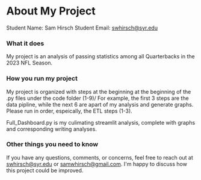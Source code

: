 # About My Project

Student Name:  Sam Hirsch
Student Email:  swhirsch@syr.edu

### What it does

My project is an analysis of passing statistics among all Quarterbacks in the 2023 NFL Season.


### How you run my project

My project is  organized with steps at the beginning at the beginning of the .py files under the code folder (1-9)/ For example, the first 3 steps are the data pipline, while the next 6 are apart of my analysis and generate graphs. Please run in order, espeically, the ETL steps (1-3). 

Full_Dashboard.py is my culimating streamlit analysis, complete with graphs and corresponding writing analyses. 


### Other things you need to know

If you have any questions, comments, or concerns, feel free to reach out at swhirsch@syr.edu or samwhirsch@gmail.com. I'm happy to discuss how this project could be improved. 